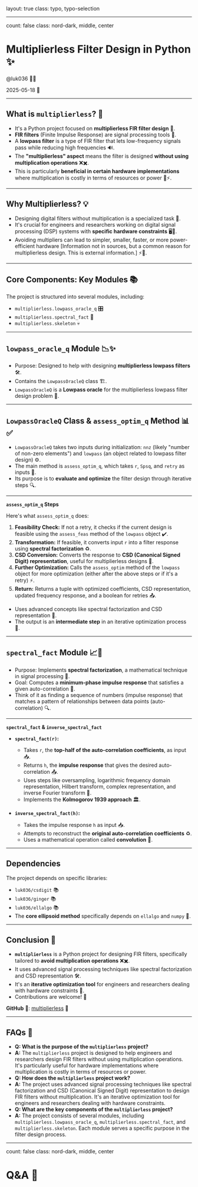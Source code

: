 layout: true
class: typo, typo-selection

---

count: false
class: nord-dark, middle, center

# Multiplierless Filter Design in Python ✨

@luk036 👨‍💻

2025-05-18 📅

---

## What is `multiplierless`? 🤔

*   It's a Python project focused on **multiplierless FIR filter design** 🔧.
*   **FIR filters** (Finite Impulse Response) are signal processing tools 📡.
*   A **lowpass filter** is a type of FIR filter that lets low-frequency signals pass while reducing high frequencies 🔊.
*   The **"multiplierless" aspect** means the filter is designed **without using multiplication operations** ❌✖️.
*   This is particularly **beneficial in certain hardware implementations** where multiplication is costly in terms of resources or power 💾⚡.

---

## Why Multiplierless? 💡

*   Designing digital filters without multiplication is a specialized task 🎯.
*   It's crucial for engineers and researchers working on digital signal processing (DSP) systems with **specific hardware constraints** 🖥️🔌.
*   Avoiding multipliers can lead to simpler, smaller, faster, or more power-efficient hardware [Information not in sources, but a common reason for multiplierless design. This is external information.] ⚡🚀.

---

## Core Components: Key Modules 📚

The project is structured into several modules, including:
*   `multiplierless.lowpass_oracle_q` 🎛️
*   `multiplierless.spectral_fact` 🌈
*   `multiplierless.skeleton` 💀

---

## `lowpass_oracle_q` Module 📉✨

*   Purpose: Designed to help with designing **multiplierless lowpass filters** 🛠️.
*   Contains the `LowpassOracleQ` class 🏗️.
*   `LowpassOracleQ` is a **Lowpass oracle** for the multiplierless lowpass filter design problem 🔮.

---

## `LowpassOracleQ` Class & `assess_optim_q` Method 📊✅

*   `LowpassOracleQ` takes two inputs during initialization: `nnz` (likely "number of non-zero elements") and `lowpass` (an object related to lowpass filter design) ⚙️.
*   The main method is `assess_optim_q`, which takes `r`, `Spsq`, and `retry` as inputs 🔄.
*   Its purpose is to **evaluate and optimize** the filter design through iterative steps 🔍.

---

**`assess_optim_q` Steps**

Here's what `assess_optim_q` does:
1.  **Feasibility Check:** If not a retry, it checks if the current design is feasible using the `assess_feas` method of the `lowpass` object ✔️.
2.  **Transformation:** If feasible, it converts input `r` into a filter response using **spectral factorization** ♻️.
3.  **CSD Conversion:** Converts the response to **CSD (Canonical Signed Digit) representation**, useful for multiplierless designs 🔢.
4.  **Further Optimization:** Calls the `assess_optim` method of the `lowpass` object for more optimization (either after the above steps or if it's a retry) ⚡.
5.  **Return:** Returns a tuple with optimized coefficients, CSD representation, updated frequency response, and a boolean for retries 📤.

*   Uses advanced concepts like spectral factorization and CSD representation 🧠.
*   The output is an **intermediate step** in an iterative optimization process 🔄.

---

## `spectral_fact` Module 📈🔢

*   Purpose: Implements **spectral factorization**, a mathematical technique in signal processing 🧮.
*   Goal: Computes a **minimum-phase impulse response** that satisfies a given auto-correlation 🎯.
*   Think of it as finding a sequence of numbers (impulse response) that matches a pattern of relationships between data points (auto-correlation) 🔍.

---

**`spectral_fact` & `inverse_spectral_fact`**

*   **`spectral_fact(r)`:**
    *   Takes `r`, the **top-half of the auto-correlation coefficients**, as input 📥.
    *   Returns `h`, the **impulse response** that gives the desired auto-correlation 📤.
    *   Uses steps like oversampling, logarithmic frequency domain representation, Hilbert transform, complex representation, and inverse Fourier transform 🔄.
    *   Implements the **Kolmogorov 1939 approach** 🏛️.

*   **`inverse_spectral_fact(h)`:**
    *   Takes the impulse response `h` as input 📥.
    *   Attempts to reconstruct the **original auto-correlation coefficients** ♻️.
    *   Uses a mathematical operation called **convolution** 🔄.

---

## Dependencies

The project depends on specific libraries:
*   `luk036/csdigit` 📚
*   `luk036/ginger` 📚
*   `luk036/ellalgo` 📚
*   The **core ellipsoid method** specifically depends on `ellalgo` and `numpy` 🧮.

---

## Conclusion 🎉

*   **`multiplierless`** is a Python project for designing FIR filters, specifically tailored to **avoid multiplication operations** ❌✖️.
*   It uses advanced signal processing techniques like spectral factorization and CSD representation 🛠️.
*   It's an **iterative optimization tool** for engineers and researchers dealing with hardware constraints 🔧.
*   Contributions are welcome! 🤝

**GitHub** 🐙: [multiplierless](https://github.com/luk036/multiplierless) 🔗

---

## FAQs 🤔

- **Q: What is the purpose of the `multiplierless` project?**
- **A:** The `multiplierless` project is designed to help engineers and researchers design FIR filters without using multiplication operations. It's particularly useful for hardware implementations where multiplication is costly in terms of resources or power.
- **Q: How does the `multiplierless` project work?**
- **A:** The project uses advanced signal processing techniques like spectral factorization and CSD (Canonical Signed Digit) representation to design FIR filters without multiplication. It's an iterative optimization tool for engineers and researchers dealing with hardware constraints.
- **Q: What are the key components of the `multiplierless` project?**
- **A:** The project consists of several modules, including `multiplierless.lowpass_oracle_q`, `multiplierless.spectral_fact`, and `multiplierless.skeleton`. Each module serves a specific purpose in the filter design process.

---

count: false
class: nord-dark, middle, center

# Q&A 🎤
